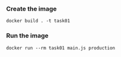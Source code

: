 ### Create the image
`docker build . -t task01`

### Run the image
`docker run --rm task01 main.js production`